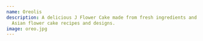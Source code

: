 ```yaml
---
name: Oreolis
description: A delicious J Flower Cake made from fresh ingredients and original
  Asian flower cake recipes and designs.
image: oreo.jpg
---
```

